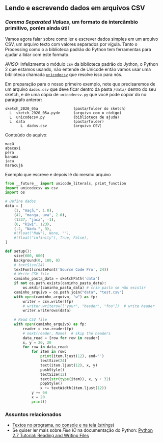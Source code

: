 ## Lendo e escrevendo dados em arquivos CSV

### *Comma Separated Values*, um formato de intercâmbio primitivo, porém ainda útil

Vamos agora falar sobre como ler e escrever dados simples em um arquivo CSV, um arquivo texto com valores separados por vígula. Tanto o Processing como o a biblioteca padrão do Python tem ferramentas para ajudar a lidar com este formato.

*AVISO:*  Infelizmente o módulo `csv` da biblioteca padrão do Jython, o Python 2 que estamos usando, não entende de Unicode então vamos usar uma biblioteca chamada [`unicodecsv`](https://raw.githubusercontent.com/villares/material-aulas/main/Processing-Python/assets/unicodecsv.py) que resolve isso para nós.

Em preparação para o nosso primeiro exemplo, note que precisaremos de um arquivo `dados.csv` que deve ficar dentro da pasta `/data/` dentro  do seu sketch, e de uma cópia de `unicodecsv.py` que você pode copiar do no parágrafo anteror:

```
sketch_2020_05a                (pasta/folder do sketch)
  L  sketch_2020_05a.pyde      (arquivo com o código)
  L  unicodecsv.py             (biblioteca de ajuda)
  L  data                      (pasta/folder)
       L  dados.csv            (arquivo CSV)
```

Conteúdo do aquivo:

```
maçã
abacaxi
pêra
banana
jaca
maracujá
```
Exemplo que escreve e depois lê do mesmo arquivo

```python
from __future__ import unicode_literals, print_function
import unicodecsv as csv
import os

# Define dados
data = [
    (1, "maçã,", 1.0),
    (42, "manga, uva", 2.0),
    (1337, "jaca", -1),
    (0, "kiwi", 123),
    (-2, "Nada.", 3),
    #(float("NaN"), None, ""),
    #(float("infinity"), True, False),
]

def setup():
    size(600, 600)
    background(0, 100, 0)
    # textSize(24)
    textFont(createFont('Source Code Pro', 24))
    # Write CSV file
    caminho_pasta_data = sketchPath('data')
    if not os.path.exists(caminho_pasta_data):
        os.mkdir(caminho_pasta_data) # cria pasta se não existir
    caminho_arquivo = os.path.join("data", "test.csv")
    with open(caminho_arquivo, "w") as fp:
        writer = csv.writer(fp)
        # writer.writerow(["your", "header", "foo"])  # write header
        writer.writerows(data)
    
    # Read CSV file
    with open(caminho_arquivo) as fp:
        reader = csv.reader(fp)
        # next(reader, None)  # skip the headers
        data_read = [row for row in reader]
        x, y = 20, 20
        for row in data_read:
            for item in row:
                print(item.ljust(12), end='')
                textSize(24)
                text(item.ljust(12), x, y)
                pushStyle()
                textSize(12)
                text(str(type(item)), x, y + 32)
                popStyle()
                x += textWidth(item.ljust(12))
            y += 64
            x = 20
            print()
```

### Assuntos relacionados

* [Textos no programa, no console e na tela (*strings*)](strings_py.md)
* Se quiser ler mais sobre *Filie IO* na documentação do Python: [Python 2.7 Tutorial: Reading and Writing Files](https://docs.python.org/2/tutorial/inputoutput.html#reading-and-writing-files)


